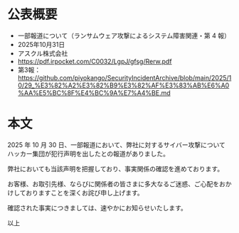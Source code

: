 # 公表概要
- 一部報道について（ランサムウェア攻撃によるシステム障害関連・第 4 報）
- 2025年10月31日
- アスクル株式会社
- https://pdf.irpocket.com/C0032/LgpJ/gfsg/Rerw.pdf
- 第3報：https://github.com/piyokango/SecurityIncidentArchive/blob/main/2025/10/29_%E3%82%A2%E3%82%B9%E3%82%AF%E3%83%AB%E6%A0%AA%E5%BC%8F%E4%BC%9A%E7%A4%BE.md

# 本文
2025 年 10 月 30 日、一部報道において、弊社に対するサイバー攻撃についてハッカー集団が犯行声明を出したとの報道がありました。

弊社においても当該声明を把握しており、事実関係の確認を進めております。

お客様、お取引先様、ならびに関係者の皆さまに多大なるご迷惑、ご心配をおかけしておりますことを深くお詫び申し上げます。

確認された事実につきましては、速やかにお知らせいたします。

以上
